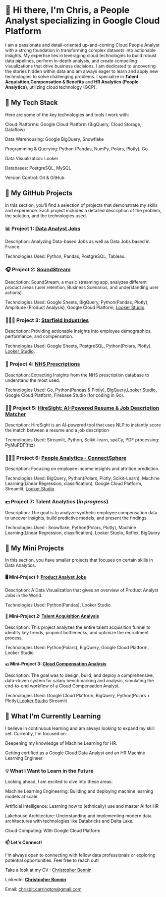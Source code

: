 # 👋 Hi there, I'm Chris, a People Analyst specializing in Google Cloud Platform

I am a passionate and detail-oriented up-and-coming Cloud People Analyst with a strong foundation in transforming complex datasets into actionable insights. My expertise lies in leveraging cloud technologies to build robust data pipelines, perform in-depth analysis, and create compelling visualizations that drive business decisions. I am dedicated to uncovering the stories hidden within data and am always eager to learn and apply new technologies to solve challenging problems. I specialize in **Talent Acquisition**,**Compensation & Benefits** and **HR Analytics (People Analytics)**, utilizing cloud technology (GCP).

## **🧰 My Tech Stack**
Here are some of the key technologies and tools I work with:

Cloud Platforms: Google Cloud Platform (BigQuery, Cloud Storage, Dataflow)

Data Warehousing: Google BigQuery, Snowflake

Programming & Querying: Python (Pandas, NumPy, Polars, Plotly), Go

Data Visualization: Looker

Databases: PostgreSQL, MySQL

Version Control: Git & GitHub


## **🚀 My GitHub Projects**
In this section, you'll find a selection of projects that demonstrate my skills and experience. Each project includes a detailed description of the problem, the solution, and the technologies used.

### **📊 Project 1: [Data Analyst Jobs](https://github.com/cbonnin88/Data-Analyst-Jobs)**
Description: Analyzing Data-based Jobs as well as Data Jobs based in France.

Technologies Used: Python, Pandas, PostgreSQL, Tableau.

### **🎧 Project 2: [SoundStream](https://github.com/cbonnin88/Soundstream)**

Description: SoundStream, a music streaming app, analyzes different product areas (user retention, Business Scenarios, and understanding user actions).

Technologies Used: Google Sheets, BigQuery, Python(Pandas, Plotly), Amplitude (Product Analysis), Google Cloud Platform, [Looker Studio](https://lookerstudio.google.com/s/ksnT3jxN7KY).

### **👩🏾‍🚀 Project 3: [Starfield Industries](https://github.com/cbonnin88/Starfield-Industries)**

Description: Providing actionable insights into employee demographics, performance, and compensation.

Technologies Used: Google Sheets, PostgreSQL, Python(Polars, Plotly), [Looker Studio](https://lookerstudio.google.com/s/opQonLcg2CE).

### **🏥 Project 4: [NHS Prescriptions](https://github.com/cbonnin88/NHS-Prescriptions)**

Description: Extracting Insights from the NHS prescription database to understand the most used.

Technologies Used: Go, Python(Pandas & Plotly), BigQuery,[Looker Studio](https://lookerstudio.google.com/s/o1khC4UagPY), Google Cloud Platform, Firebase Studio (for coding in Go).

### **👷‍♀️ Project 5: [HireSight: AI-Powered Resume & Job Description Matcher](https://github.com/cbonnin88/Talent-Analysis)**

Description: HireSight is an AI-powered tool that uses NLP to instantly score the match between a resume and a job description

Technologies Used: Streamlit, Python, Scikit-learn, spaCy, PDF processing: PyMuPDF(fitz)

### **👩🏼‍🏭 Project 6: [People Analytics - ConnectSphere](https://github.com/cbonnin88/people-analytics)**

Description: Focusing on employee income insights and attrition prediction.

Technologies Used: BigQuery, Python(Polars, Plotly, Scikit-Learn), Machine Learning(Linear Regression, classification), Google Cloud Platform, Streamlit, [Looker Studio](https://lookerstudio.google.com/reporting/6b025333-dbf2-4624-b178-053317cb4242/page/3KEZF)

### **💶 Project 7: Talent Analytics (*in progress*)**
Description: The goal is to analyze synthetic employee compensation data to uncover insights, build predictive models, and present the findings.

Technologies Used : Snowflake, Python(Polars, Plotly), Machine Learning(Linear Regression, classification), Looker Studio, Reflex, BigQuery


## **🚀 My Mini Projects**
In this section, you have smaller projects that focuses on certain skills in Data Analytics.

#### **🖥️ Mini-Project 1: [Product Analyst Jobs](https://lookerstudio.google.com/reporting/f91cb50b-a4cb-42bb-9ab5-229347802655)**

Description: A Data Visualization that gives an overview of Product Analyst Jobs in the World.

Technologies Used: Python(Pandas), Looker Studio.

#### **🏢 Mini-Project 2: [Talent Acquisition Analysis](https://lookerstudio.google.com/reporting/59ceaeca-904a-492f-adbf-ea6852747317)**

Description: This project analyzes the entire talent acquisition funnel to identify key trends, pinpoint bottlenecks, and optimize the recruitment process.

Technologies Used: Python(Polars), BigQuery, Google Cloud Platform, Looker Studio

#### **💶 Mini-Project 3: [Cloud Compensation Analysis](https://github.com/cbonnin88/Compensation_Analysis)**
Description: The goal was to design, build, and deploy a comprehensive, data-driven system for salary benchmarking and analysis, simulating the end-to-end workflow of a Cloud Compensation Analyst.

Technologies Used: Google Cloud Platform, BigQuery, Python(Polars + Plotly),[Looker Studio](https://lookerstudio.google.com/s/hkMhiaYZt1U) Streamlit

## **🌱 What I'm Currently Learning**
I believe in continuous learning and am always looking to expand my skill set. Currently, I'm focused on:

Deepening my knowledge of Machine Learning for HR.

Getting certified as a Google Cloud Data Analyst and an HR Machine Learning Engineer.

### **💡 What I Want to Learn in the Future**
Looking ahead, I am excited to dive into these areas:

Machine Learning Engineering: Building and deploying machine learning models at scale.

Artificial Intelligence: Learning how to (ethnically) use and master AI for HR

Lakehouse Architecture: Understanding and implementing modern data architectures with technologies like Databricks and Delta Lake.

Cloud Computing: With Google Cloud Platform

#### **📫 Let's Connect!**
I'm always open to connecting with fellow data professionals or exploring potential opportunities. Feel free to reach out!

Take a look at my CV : [Christopher Bonnin](https://github.com/cbonnin88/cbonnin88/blob/main/CVBONNIN-HR.pdf)

LinkedIn: [**Christopher Bonnin**](https://www.linkedin.com/in/christopher-bonnin-a08a95197/)

Email: chrisbit.carrington@gmail.com
